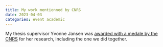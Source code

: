 ```yaml
---
title: My work mentionned by CNRS
date: 2023-04-03
categories: event academic
---
```

My thesis supervisor Yvonne Jansen was <a href="https://www.ins2i.cnrs.fr/fr/cnrsinfo/yvonne-jansen-et-la-visualisation-de-donnees-recompensees-par-la-medaille-de-bronze-du" target="_blank"> awarded with a medale by the CNRS</a> for her research, including the one we did together.